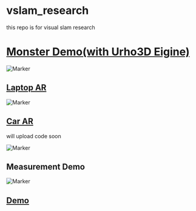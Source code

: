 # vslam_research
this repo is for visual slam research

# [Monster Demo(with Urho3D Eigine)](https://www.youtube.com/watch?v=TIjsTcTWooI)

![Marker](https://github.com/castiel520/vslam_research/blob/master/monster.jpg)

## [Laptop AR](https://www.youtube.com/watch?v=cUd7yjXJNNc)

![Marker](https://github.com/castiel520/vslam_research/blob/master/labtop-AR-demo/labtop2.png)

## [Car AR](https://www.youtube.com/watch?v=835ddl_jA5M&t=12s)

will upload code soon

![Marker](https://github.com/castiel520/vslam_research/blob/master/labtop-AR-demo/Car.png)

## Measurement Demo
![Marker](https://github.com/castiel520/vslam_research/blob/master/measurement.png)

## [Demo](https://www.youtube.com/watch?v=TIjsTcTWooI)
